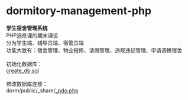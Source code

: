 # dormitory-management-php
__学生宿舍管理系统__
<br>
PHP选修课的期末课设
<br>
分为学生端、辅导员端、宿管员端
<br>
功能大致有：宿舍管理、物业报修、请假管理、违规违纪管理、申请调换宿舍
<br><br>
初始化数据库：
<br>
[create_db.sql](https://github.com/Surbowl/dormitory-management-php/blob/master/create_db.sql)
<br><br>
修改数据库连接：
<br>
dorm/public/_share/[_pdo.php](https://github.com/Surbowl/dormitory-management-php/blob/master/dorm/public/_share/_pdo.php)
